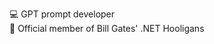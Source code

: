 
💻 GPT prompt developer\
🗿 Official member of Bill Gates' .NET Hooligans
<!--
![](https://github.com/234752/234752/blob/master/noted.gif)
![](https://github.com/234752/234752/blob/master/noway.gif)
**234752/234752** is a ✨ _special_ ✨ repository because its `README.md` (this file) appears on your GitHub profile.
-->
